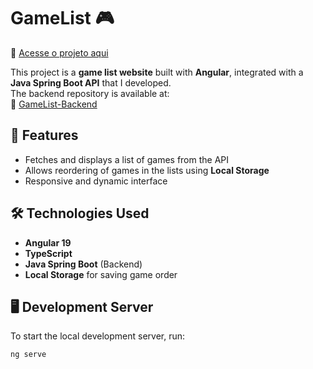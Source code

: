 # GameList 🎮  
🔗 [Acesse o projeto aqui](https://game-list-ashy.vercel.app/)

This project is a **game list website** built with **Angular**, integrated with a **Java Spring Boot API** that I developed.  
The backend repository is available at:  
🔗 [GameList-Backend](https://github.com/Arthurmendescouto/GameList-Backend)  

## 🚀 Features  

- Fetches and displays a list of games from the API  
- Allows reordering of games in the lists using **Local Storage**  
- Responsive and dynamic interface  

## 🛠️ Technologies Used  

- **Angular 19**  
- **TypeScript**  
- **Java Spring Boot** (Backend)  
- **Local Storage** for saving game order  

## 🖥️ Development Server  

To start the local development server, run:  

```bash
ng serve
